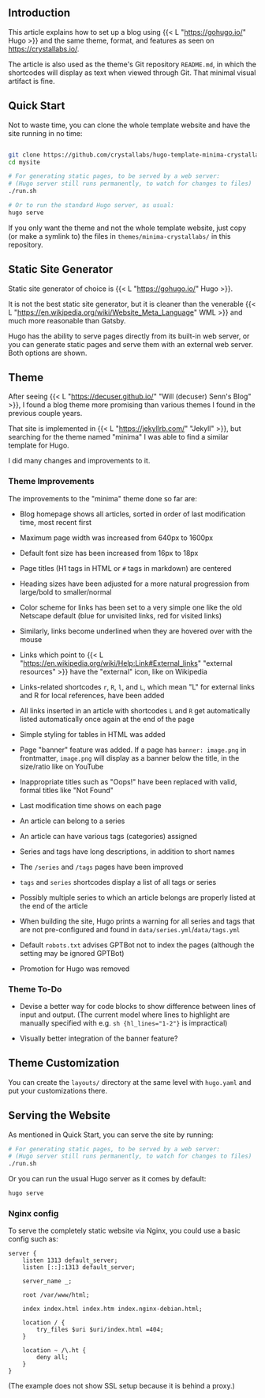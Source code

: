 ## Introduction

This article explains how to set up a blog using {{< L "https://gohugo.io/" Hugo >}} and the same theme, format, and features as seen on https://crystallabs.io/.

The article is also used as the theme's Git repository `README.md`, in which the shortcodes will display as text when viewed through Git. That minimal visual artifact is fine.

## Quick Start

Not to waste time, you can clone the whole template website and have the site running in no time:

```sh

git clone https://github.com/crystallabs/hugo-template-minima-crystallabs mysite
cd mysite

# For generating static pages, to be served by a web server:
# (Hugo server still runs permanently, to watch for changes to files)
./run.sh

# Or to run the standard Hugo server, as usual:
hugo serve
```

If you only want the theme and not the whole template website, just copy (or make a symlink to) the files in `themes/minima-crystallabs/` in this repository.

## Static Site Generator

Static site generator of choice is {{< L "https://gohugo.io/" Hugo >}}.

It is not the best static site generator, but it is cleaner than the venerable {{< L "https://en.wikipedia.org/wiki/Website_Meta_Language" WML >}} and much more reasonable than Gatsby.

Hugo has the ability to serve pages directly from its built-in web server, or you can generate static pages and serve them with an external web server.
Both options are shown.

## Theme

After seeing {{< L "https://decuser.github.io/" "Will (decuser) Senn's Blog" >}}, I found a blog theme more promising than various themes I found in the previous couple years.

That site is implemented in {{< L "https://jekyllrb.com/" "Jekyll" >}}, but searching for the theme named "minima" I was able to find a similar template for Hugo.

I did many changes and improvements to it.

### Theme Improvements

The improvements to the "minima" theme done so far are:

- Blog homepage shows all articles, sorted in order of last modification time, most recent first

- Maximum page width was increased from 640px to 1600px

- Default font size has been increased from 16px to 18px 

- Page titles (H1 tags in HTML or `#` tags in markdown) are centered

- Heading sizes have been adjusted for a more natural progression from large/bold to smaller/normal

- Color scheme for links has been set to a very simple one like the old Netscape default (blue for unvisited links, red for visited links)

- Similarly, links become underlined when they are hovered over with the mouse

- Links which point to {{< L "https://en.wikipedia.org/wiki/Help:Link#External_links" "external resources" >}} have the "external" icon, like on Wikipedia

- Links-related shortcodes `r`, `R`, `l`, and `L`, which mean "L" for external links and R for local references, have been added

- All links inserted in an article with shortcodes `L` and `R` get automatically listed automatically once again at the end of the page

- Simple styling for tables in HTML was added

- Page "banner" feature was added. If a page has `banner: image.png` in frontmatter, `image.png` will display as a banner below the title, in the size/ratio like on YouTube

- Inappropriate titles such as "Oops!" have been replaced with valid, formal titles like "Not Found"

- Last modification time shows on each page

- An article can belong to a series

- An article can have various tags (categories) assigned

- Series and tags have long descriptions, in addition to short names

- The `/series` and `/tags` pages have been improved

- `tags` and `series` shortcodes display a list of all tags or series

- Possibly multiple series to which an article belongs are properly listed at the end of the article

- When building the site, Hugo prints a warning for all series and tags that are not pre-configured and found in `data/series.yml`/`data/tags.yml`

- Default `robots.txt` advises GPTBot not to index the pages (although the setting may be ignored GPTBot)

- Promotion for Hugo was removed

### Theme To-Do

- Devise a better way for code blocks to show difference between lines of input and output. (The current model where lines to highlight are manually specified with e.g. `sh {hl_lines="1-2"}` is impractical)

- Visually better integration of the banner feature?

## Theme Customization

You can create the `layouts/` directory at the same level with `hugo.yaml` and put your customizations there.

## Serving the Website

As mentioned in Quick Start, you can serve the site by running:

```sh
# For generating static pages, to be served by a web server:
# (Hugo server still runs permanently, to watch for changes to files)
./run.sh
```

Or you can run the usual Hugo server as it comes by default:

```sh
hugo serve
```

### Nginx config

To serve the completely static website via Nginx, you could use a basic config such as:

```nginx
server {
	listen 1313 default_server;
	listen [::]:1313 default_server;

	server_name _;

	root /var/www/html;

	index index.html index.htm index.nginx-debian.html;

	location / {
		try_files $uri $uri/index.html =404;
	}

	location ~ /\.ht {
		deny all;
	}
}

```

(The example does not show SSL setup because it is behind a proxy.)
